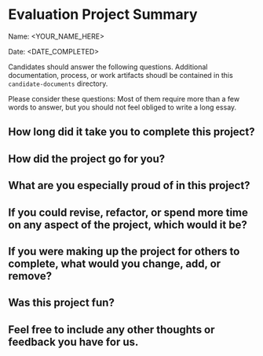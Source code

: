 # Evaluation Project Summary

Name: <YOUR_NAME_HERE>

Date: <DATE_COMPLETED>

Candidates should answer the following questions. Additional documentation, 
process, or work artifacts shoudl be contained in this `candidate-documents`
directory.

Please consider these questions: Most of them require more than a 
few words to answer, but you should not feel obliged to write a long essay.

## How long did it take you to complete this project?




## How did the project go for you?




## What are you especially proud of in this project?




## If you could revise, refactor, or spend more time on any aspect of the project, which would it be?




## If you were making up the project for others to complete, what would you change, add, or remove?




## Was this project fun?




## Feel free to include any other thoughts or feedback you have for us.




